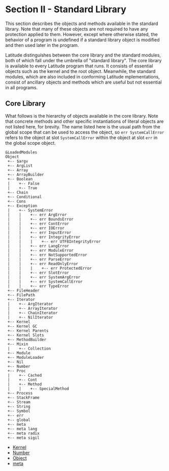 
# Section II - Standard Library

This section describes the objects and methods available in the
standard library. Note that many of these objects are not required to
have any protection applied to them. However, except where otherwise
stated, the behavior of a program is undefined if a standard library
object is modified and then used later in the program.

Latitude distinguishes between the core library and the standard
modules, both of which fall under the umbrella of "standard
library". The core library is available to every Latitude program that
runs. It consists of essential objects such as the kernel and the root
object. Meanwhile, the standard modules, which are also included in
conforming Latitude mplementations, consist of ancillary objects and
methods which are useful but not essential in all programs.

## Core Library

What follows is the hierarchy of objects available in the core
library. Note that concrete methods and other specific instantiations
of literal objects are not listed here, for brevity. The name listed
here is the usual path from the global scope that can be used to
access the object, so `err SystemCallError` refers to the object at
slot `SystemCallError` within the object at slot `err` in the global
scope object.

    &LoadedModules
    Object
     +-- $argv
     +-- ArgList
     +-- Array
     +-- ArrayBuilder
     +-- Boolean
     |    +-- False
     |    +-- True
     +-- Chain
     +-- Conditional
     +-- Cons
     +-- Exception
     |    +-- SystemError
     |    |    +-- err ArgError
     |    |    +-- err BoundsError
     |    |    +-- err ContError
     |    |    +-- err IOError
     |    |    +-- err InputError
     |    |    +-- err IntegrityError
     |    |    |    +-- err UTF8IntegrityError
     |    |    +-- err LangError
     |    |    +-- err ModuleError
     |    |    +-- err NotSupportedError
     |    |    +-- err ParseError
     |    |    +-- err ReadOnlyError
     |    |    |    +-- err ProtectedError
     |    |    +-- err SlotError
     |    |    +-- err SystemArgError
     |    |    +-- err SystemCallError
     |    |    +-- err TypeError
     +-- FileHeader
     +-- FilePath
     +-- Iterator
     |    +-- ArgIterator
     |    +-- ArrayIterator
     |    +-- ChainIterator
     |    +-- NilIterator
     +-- Kernel
     +-- Kernel GC
     +-- Kernel Parents
     +-- Kernel Slots
     +-- MethodBuilder
     +-- Mixin
     |    +-- Collection
     +-- Module
     +-- ModuleLoader
     +-- Nil
     +-- Number
     +-- Proc
     |    +-- Cached
     |    +-- Cont
     |    +-- Method
     |    |    +-- SpecialMethod
     +-- Process
     +-- StackFrame
     +-- Stream
     +-- String
     +-- Symbol
     +-- err
     +-- global
     +-- meta
     +-- meta lang
     +-- meta radix
     +-- meta sigil

 * [Kernel](kernel.md)
 * [Number](number.md)
 * [Object](object.md)
 * [meta](meta.md)
